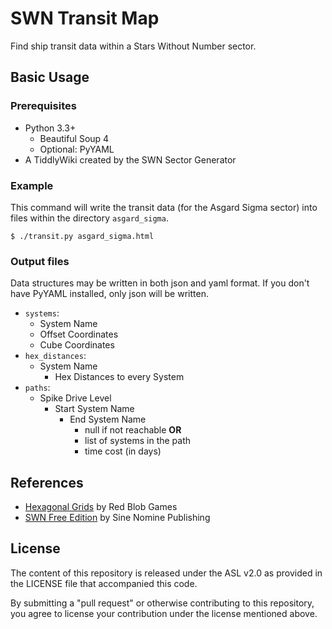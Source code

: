 # SWN Transit Map

Find ship transit data within a Stars Without Number sector.

## Basic Usage

### Prerequisites

- Python 3.3+
  - Beautiful Soup 4
  - Optional: PyYAML
- A TiddlyWiki created by the SWN Sector Generator

### Example

This command will write the transit data (for the Asgard Sigma sector) into files within the directory `asgard_sigma`.

    $ ./transit.py asgard_sigma.html

### Output files

Data structures may be written in both json and yaml format. If you don't have PyYAML installed, only json will be written.

- `systems`:
  - System Name
  - Offset Coordinates
  - Cube Coordinates
- `hex_distances`:
  - System Name
    - Hex Distances to every System
- `paths`:
  - Spike Drive Level
    - Start System Name
      - End System Name
        - null if not reachable **OR**
        - list of systems in the path
        - time cost (in days)

## References

- [Hexagonal Grids](http://www.redblobgames.com/grids/hexagons/) by Red Blob Games
- [SWN Free Edition](http://www.drivethrurpg.com/product/86467/Stars-Without-Number-Free-Edition) by Sine Nomine Publishing

## License

The content of this repository is released under the ASL v2.0 as provided in the LICENSE file that accompanied this code.

By submitting a "pull request" or otherwise contributing to this repository, you agree to license your contribution under the license mentioned above.
